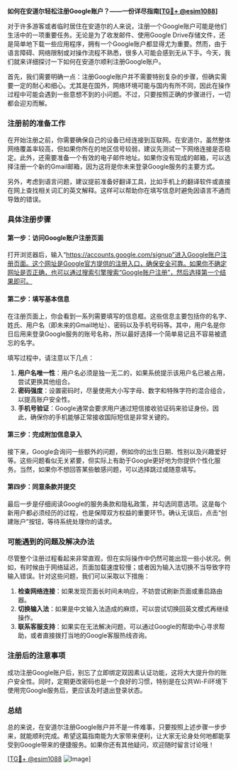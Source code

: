 **如何在安道尔轻松注册Google账户？——一份详尽指南[[TG💪+ @esim1088](https://t.me/s/esim1088)]**

对于许多游客或者临时居住在安道尔的人来说，注册一个Google账户可能是他们生活中的一项重要任务。无论是为了收发邮件、使用Google Drive存储文件，还是简单地下载一些应用程序，拥有一个Google账户都显得尤为重要。然而，由于语言障碍、网络限制或对操作流程不熟悉，很多人可能会感到无从下手。今天，我们就来详细探讨一下如何在安道尔顺利注册Google账户。

首先，我们需要明确一点：注册Google账户并不需要特别复杂的步骤，但确实需要一定的耐心和细心。尤其是在国外，网络环境可能与国内有所不同，因此在操作过程中可能会遇到一些意想不到的小问题。不过，只要按照正确的步骤进行，一切都会迎刃而解。

### 注册前的准备工作

在开始注册之前，你需要确保自己的设备已经连接到互联网。在安道尔，虽然整体网络覆盖率较高，但如果你所在的地区信号较弱，建议先测试一下网络连接是否稳定。此外，还需要准备一个有效的电子邮件地址。如果你没有现成的邮箱，可以选择注册一个新的Gmail邮箱，因为这将是你未来登录Google服务的主要方式。

另外，考虑到语言问题，建议提前准备好翻译工具，比如手机上的翻译软件或直接在网上查找相关词汇的英文解释。这样可以帮助你在填写信息时避免因语言不通而导致的错误。

### 具体注册步骤

#### 第一步：访问Google账户注册页面

打开浏览器后，输入“https://accounts.google.com/signup”进入Google账户注册页面。这个网址是Google官方提供的注册入口，确保安全可靠。如果你不确定网址是否正确，也可以通过搜索引擎搜索“Google账户注册”，然后选择第一个结果即可。

#### 第二步：填写基本信息

在注册页面上，你会看到一系列需要填写的信息框。这些信息主要包括你的名字、姓氏、用户名（即未来的Gmail地址）、密码以及手机号码等。其中，用户名是你日后用来登录Google服务的账号名称，所以最好选择一个简单易记且不容易被遗忘的名字。

填写过程中，请注意以下几点：
1. **用户名唯一性**：用户名必须是独一无二的，如果系统提示该用户名已被占用，尝试更换其他组合。
2. **密码强度**：设置密码时，尽量使用大小写字母、数字和特殊字符的混合组合，以提高账户安全性。
3. **手机号验证**：Google通常会要求用户通过短信接收验证码来验证身份。因此，确保你的手机能够正常接收国际短信是非常关键的。

#### 第三步：完成附加信息录入

接下来，Google会询问一些额外的问题，例如你的出生日期、性别以及兴趣爱好等。这些问题看似无关紧要，但实际上有助于Google更好地为你提供个性化服务。当然，如果你不想回答某些敏感问题，可以选择跳过或随意填写。

#### 第四步：同意条款并提交

最后一步是仔细阅读Google的服务条款和隐私政策，并勾选同意选项。这是每个新用户都必须经历的过程，也是保障双方权益的重要环节。确认无误后，点击“创建账户”按钮，等待系统处理你的请求。

### 可能遇到的问题及解决办法

尽管整个注册过程看起来非常直观，但在实际操作中仍然可能出现一些小状况。例如，有时候由于网络延迟，页面加载速度较慢；或者因为输入法切换不当导致字符输入错误。针对这些问题，我们可以采取以下措施：

1. **检查网络连接**：如果发现页面长时间未响应，不妨尝试刷新页面或重启路由器。
2. **切换输入法**：如果是中文输入法造成的麻烦，可以尝试切换回英文模式再继续操作。
3. **联系客服支持**：如果实在无法解决问题，可以通过Google的帮助中心寻求帮助，或者直接拨打当地的Google客服热线咨询。

### 注册后的注意事项

成功注册Google账户后，别忘了立即绑定双因素认证功能，这将大大提升你的账户安全性。同时，定期更改密码也是一个良好的习惯，特别是在公共Wi-Fi环境下使用完Google服务后，更应该及时退出登录状态。

### 总结

总的来说，在安道尔注册Google账户并不是一件难事，只要按照上述步骤一步步来，就能顺利完成。希望这篇指南能为大家带来便利，让大家无论身处何地都能享受到Google带来的便捷服务。如果你还有其他疑问，欢迎随时留言讨论哦！

[[TG💪+ @esim1088](https://t.me/s/esim1088) ![Image](https://i.postimg.cc/4NQfJmqS/Snipaste-2025-05-13-00-14-12.png)]